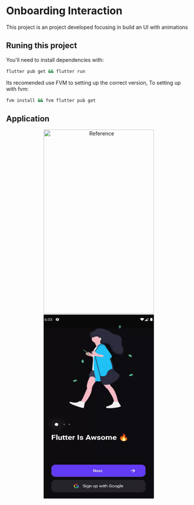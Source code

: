 # Onboarding Interaction

This project is an project developed focusing in build an UI with animations

## Runing this project

You'll need to install dependencies with:

```bash
flutter pub get && flutter run
```

Its recomended use FVM to setting up the correct version,
To setting up with fvm:

```bash
fvm install && fvm flutter pub get
```

## Application

<div align="center" width="100%">
  <img src="./expected_app.gif" height=500 width=300 title="Reference"></img><span>  </span><img src="./animations_app.gif" height=500 width=300 title="Result"></img>
</div>

